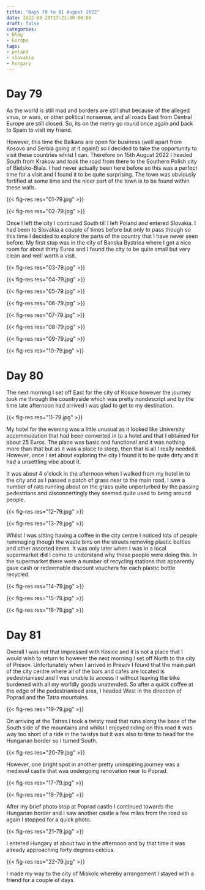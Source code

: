 ```yaml
---
title: "Days 79 to 81 August 2022"
date: 2022-08-20T17:21:00-00:00
draft: false
categories:
- Blog
- Europe
tags:
- poland
- slovakia
- hungary
---
```


# Day 79

As the world is still mad and borders are still shut because of the alleged virus, or wars, or other political nonsense, and all roads East from Central Europe are still closed. So, its on the merry go round once again and back to Spain to visit my friend.

However, this time the Balkans are open for business (well apart from Kosovo and Serbia going at it again!) so I decided to take the opportunity to visit these countries whilst I can. Therefore on 15th August 2022 I headed South from Krakow and took the road from there to the Southern Polish city of Bielsko-Biala. I had never actually been here before so this was a perfect time for a visit and I found it to be quite surprising. The town was obviously fortified at some time and the nicer part of the town is to be found within these walls.

{{< fig-res res="01-79.jpg" >}}

<!--more-->

{{< fig-res res="02-79.jpg" >}}

Once I left the city I continued South till I left Poland and entered Slovakia. I had been to Slovakia a couple of times before but only to pass though so this time I decided to explore the parts of the country that I have never seen before. My first stop was in the city of Banska Bystrica where I got a nice room for about thirty Euros and I found the city to be quite small but very clean and well worth a visit.

{{< fig-res res="03-79.jpg" >}}

{{< fig-res res="04-79.jpg" >}}

{{< fig-res res="05-79.jpg" >}}

{{< fig-res res="06-79.jpg" >}}

{{< fig-res res="07-79.jpg" >}}

{{< fig-res res="08-79.jpg" >}}

{{< fig-res res="09-79.jpg" >}}

{{< fig-res res="10-79.jpg" >}}


# Day 80

The next morning I set off East for the city of Kosice however the journey took me through the countryside which was pretty nondescript and by the time late afternoon had arrived I was glad to get to my destination.

{{< fig-res res="11-79.jpg" >}}

My hotel for the evening was a little unusual as it looked like University accommodation that had been converted in to a hotel and that I obtained for about 25 Euros. The place was basic and functional and it was nothing more than that but as it was a place to sleep, then that is all I really needed. However, once I set about exploring the city I found it to be quite dirty and it had a unsettling vibe about it. 

It was about 4 o'clock in the afternoon when I walked from my hotel in to the city and as I passed a patch of grass near to the main road, I saw a number of rats running about on the grass quite unperturbed by the passing pedestrians and disconcertingly they seemed quite used to being around people.

{{< fig-res res="12-79.jpg" >}}

{{< fig-res res="13-79.jpg" >}}

Whilst I was sitting having a coffee in the city centre I noticed lots of people rummaging though the waste bins on the streets removing plastic bottles and other assorted items. It was only later when I was in a local supermarket did I come to understand why these people were doing this. In the supermarket there were a number of recycling stations that apparently gave cash or redeemable discount vouchers for each plastic bottle recycled.

{{< fig-res res="14-79.jpg" >}}

{{< fig-res res="15-79.jpg" >}}

{{< fig-res res="16-79.jpg" >}}

# Day 81

Overall I was not that impressed with Kosice and it is not a place that I would wish to return to however the next morning I set off North to the city of Presov. Unfortunately when I arrived in Presov I found that the main part of the city centre where all of the bars and cafes are located is pedestrianised and I was unable to access it without leaving the bike burdened with all my worldly goods unattended. So after a quick coffee at the edge of the pedestrianised area, I headed West in the direction of Poprad and the Tatra mountains.

{{< fig-res res="19-79.jpg" >}}

On arriving at the Tatras I took a twisty road that runs along the base of the South side of the mountains and whilst I enjoyed riding on this road it was way too short of a ride in the twistys but it was also to time to head for the Hungarian border so I turned South.

{{< fig-res res="20-79.jpg" >}}

However, one bright spot in another pretty uninspiring journey was a medieval castle that was undergoing renovation near to Poprad. 

{{< fig-res res="17-79.jpg" >}}

{{< fig-res res="18-79.jpg" >}}

After my brief photo stop at Poprad castle I continued towards the Hungarian border and I saw another castle a few miles from the road so again I stopped for a quick photo.

{{< fig-res res="21-79.jpg" >}}

I entered Hungary at about two in the afternoon and by that time it was already approaching forty degrees celcius. 

{{< fig-res res="22-79.jpg" >}}

I made my way to the city of Miskolc whereby arrangement I stayed with a friend for a couple of days.